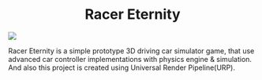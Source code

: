 <h1 align="center">Racer Eternity</h1>

![](https://github.com/BillyFrcs/RacerEternity/blob/master/Assets/Gif/RacerEternity.gif)

Racer Eternity is a simple prototype 3D driving car simulator game, that use advanced car controller implementations with physics engine & simulation. And also this project is created using Universal Render Pipeline(URP).
